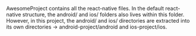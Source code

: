 AwesomeProject contains all the react-native files. In the default react-native structure, the android/ and ios/ folders also lives within this folder. However, in this project, the android/ and ios/ directories are extracted into its own directories -> android-project/android and ios-project/ios.

